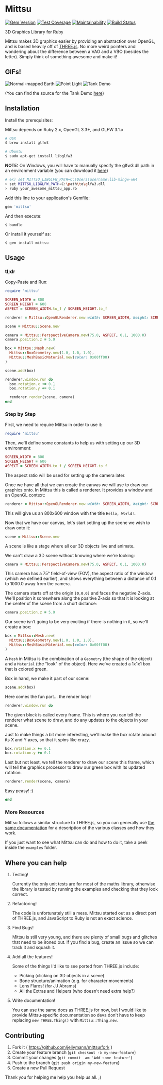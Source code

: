 # Mittsu

[![Gem Version](https://badge.fury.io/rb/mittsu.svg)](https://badge.fury.io/rb/mittsu)
[![Test Coverage](https://api.codeclimate.com/v1/badges/22be300984d81fa10af8/test_coverage)](https://codeclimate.com/github/jellymann/mittsu/test_coverage)
[![Maintainability](https://api.codeclimate.com/v1/badges/22be300984d81fa10af8/maintainability)](https://codeclimate.com/github/jellymann/mittsu/maintainability)
[![Build Status](https://github.com/jellymann/mittsu/workflows/Build/badge.svg)](https://github.com/jellymann/mittsu/actions?query=workflow%3A%22Build%22)

3D Graphics Library for Ruby

Mittsu makes 3D graphics easier by providing an abstraction over OpenGL, and is based heavily off of [THREE.js](http://threejs.org). No more weird pointers and wondering about the difference between a VAO and a VBO (besides the letter). Simply think of something awesome and make it!

## GIFs!

![Normal-mapped Earth](https://cloud.githubusercontent.com/assets/1171825/18411863/45328540-7781-11e6-986b-6e3f2551c719.gif)
![Point Light](https://cloud.githubusercontent.com/assets/1171825/18411861/4531bb4c-7781-11e6-92b4-b6ebda60e2c9.gif)
![Tank Demo](https://cloud.githubusercontent.com/assets/1171825/18411862/4531fe9a-7781-11e6-9665-b172df1a3645.gif)

(You can find the source for the Tank Demo [here](https://github.com/jellymann/mittsu-tank-demo))

## Installation

Install the prerequisites:

Mittsu depends on Ruby 2.x, OpenGL 3.3+, and GLFW 3.1.x

```bash
# OSX
$ brew install glfw3

# Ubuntu
$ sudo apt-get install libglfw3
```

**NOTE:** On Windows, you will have to manually specify the glfw3.dll path in an environment variable
(you can download it [here](http://www.glfw.org/download.html))
```bash
# ex) set MITTSU_LIBGLFW_PATH=C:\Users\username\lib-mingw-w64
> set MITTSU_LIBGLFW_PATH=C:\path\to\glfw3.dll
> ruby your_awesome_mittsu_app.rb
```

Add this line to your application's Gemfile:

```ruby
gem 'mittsu'
```

And then execute:

    $ bundle

Or install it yourself as:

    $ gem install mittsu

## Usage

### tl;dr

Copy-Paste and Run:

```ruby
require 'mittsu'

SCREEN_WIDTH = 800
SCREEN_HEIGHT = 600
ASPECT = SCREEN_WIDTH.to_f / SCREEN_HEIGHT.to_f

renderer = Mittsu::OpenGLRenderer.new width: SCREEN_WIDTH, height: SCREEN_HEIGHT, title: 'Hello, World!'

scene = Mittsu::Scene.new

camera = Mittsu::PerspectiveCamera.new(75.0, ASPECT, 0.1, 1000.0)
camera.position.z = 5.0

box = Mittsu::Mesh.new(
  Mittsu::BoxGeometry.new(1.0, 1.0, 1.0),
  Mittsu::MeshBasicMaterial.new(color: 0x00ff00)
)

scene.add(box)

renderer.window.run do
  box.rotation.x += 0.1
  box.rotation.y += 0.1

  renderer.render(scene, camera)
end
```

### Step by Step

First, we need to require Mittsu in order to use it:
```ruby
require 'mittsu'
```

Then, we'll define some constants to help us with setting up our 3D environment:
```ruby
SCREEN_WIDTH = 800
SCREEN_HEIGHT = 600
ASPECT = SCREEN_WIDTH.to_f / SCREEN_HEIGHT.to_f
```

The aspect ratio will be used for setting up the camera later.

Once we have all that we can create the canvas we will use to draw our graphics onto. In Mittsu this is called a renderer. It provides a window and an OpenGL context:

```ruby
renderer = Mittsu::OpenGLRenderer.new width: SCREEN_WIDTH, height: SCREEN_HEIGHT, title: 'Hello, World!'
```
This will give us an 800x600 window with the title `Hello, World!`.

Now that we have our canvas, let's start setting up the scene we wish to draw onto it:

```ruby
scene = Mittsu::Scene.new
```

A scene is like a stage where all our 3D objects live and animate.

We can't draw a 3D scene without knowing where we're looking:

```ruby
camera = Mittsu::PerspectiveCamera.new(75.0, ASPECT, 0.1, 1000.0)
```

This camera has a 75° field-of-view (FOV), the aspect ratio of the window (which we defined earlier), and shows everything between a distance of 0.1 to 1000.0 away from the camera.

The camera starts off at the origin `[0,0,0]` and faces the negative Z-axis. We'll position it somewhere along the positive Z-axis so that it is looking at the center of the scene from a short distance:

```ruby
camera.position.z = 5.0
```

Our scene isn't going to be very exciting if there is nothing in it, so we'll create a box:

```ruby
box = Mittsu::Mesh.new(
  Mittsu::BoxGeometry.new(1.0, 1.0, 1.0),
  Mittsu::MeshBasicMaterial.new(color: 0x00ff00)
)
```

A `Mesh` in Mittsu is the combination of a `Geometry` (the shape of the object) and a `Material` (the "look" of the object). Here we've created a 1x1x1 box that is colored green.

Box in hand, we make it part of our scene:

```ruby
scene.add(box)
```

Here comes the fun part... the render loop!

```ruby
renderer.window.run do
```

The given block is called every frame. This is where you can tell the renderer what scene to draw, and do any updates to the objects in your scene.

Just to make things a bit more interesting, we'll make the box rotate around its X and Y axes, so that it spins like crazy.

```ruby
box.rotation.x += 0.1
box.rotation.y += 0.1
```

Last but not least, we tell the renderer to draw our scene this frame, which will tell the graphics processor to draw our green box with its updated rotation.

```ruby
renderer.render(scene, camera)
```

Easy peasy! :)

```ruby
end
```


### More Resources

Mittsu follows a similar structure to THREE.js, so you can generally use [the same documentation](http://threejs.org/docs/) for a description of the various classes and how they work.

If you just want to see what Mittsu can do and how to do it, take a peek inside the `examples` folder.

## Where you can help

1. Testing!

    Currently the only unit tests are for most of the maths library, otherwise the library is tested by running the examples and checking that they look correct.

2. Refactoring!

    The code is unfortunately still a mess. Mittsu started out as a direct port of THREE.js, and JavaScript to Ruby is not an exact science.

3. Find Bugs!

    Mittsu is still very young, and there are plenty of small bugs and glitches that need to be ironed out. If you find a bug, create an issue so we can track it and squash it.

4. Add all the features!

    Some of the things I'd like to see ported from THREE.js include:

    * Picking (clicking on 3D objects in a scene)
    * Bone structure/animation (e.g. for character movements)
    * Lens Flares! (for JJ Abrams)
    * All the Extras and Helpers (who doesn't need extra help?)

5. Write documentation!

    You can use the same docs as THREE.js for now, but I would like to provide Mittsu-specific documentation so devs don't have to keep replacing `new THREE.Thing()` with `Mittsu::Thing.new`.

## Contributing

1. Fork it ( https://github.com/jellymann/mittsu/fork )
2. Create your feature branch (`git checkout -b my-new-feature`)
3. Commit your changes (`git commit -am 'Add some feature'`)
4. Push to the branch (`git push origin my-new-feature`)
5. Create a new Pull Request

Thank you for helping me help you help us all. ;)

